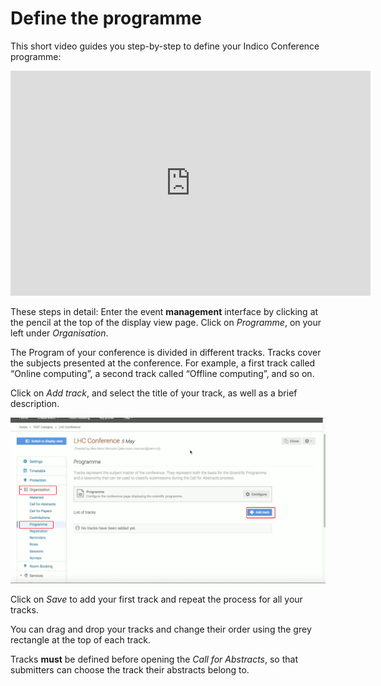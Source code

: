 
# Define the programme

This short video guides you step-by-step to define your Indico Conference programme:

<iframe width="576" height="360" frameborder="0" src="https://cds.cern.ch/video/2275411?showTitle=true" allowfullscreen></iframe>

These steps in detail:
Enter the event **management** interface by clicking at the pencil at the top of the display view page.
Click on _Programme_, on your left under _Organisation_.

The Program of your conference is divided in different tracks.
Tracks cover the subjects presented at the conference.
For example, a first track called “Online computing”, a second track called “Offline computing”, and so on.

Click on _Add track_, and select the title of your track, as well as a brief description.

![](/assets/conference_track.png)

Click on _Save_ to add your first track and repeat the process for all your tracks.

You can drag and drop your tracks and change their order using the grey rectangle at the top of each track.

Tracks **must** be defined before opening the _Call for Abstracts_, so that submitters can choose the track their abstracts belong to.
